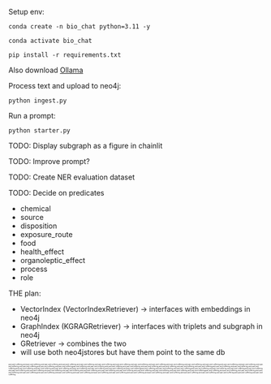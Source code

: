 Setup env:
```console
conda create -n bio_chat python=3.11 -y
```
```console
conda activate bio_chat
```
```console
pip install -r requirements.txt
```
Also download [Ollama](https://ollama.com/download)

Process text and upload to neo4j:
```console
python ingest.py
```
Run a prompt:
```console
python starter.py
```

TODO: Display subgraph as a figure in chainlit

TODO: Improve prompt?

TODO: Create NER evaluation dataset

TODO: Decide on predicates
- chemical
- source
- disposition 
- exposure_route 
- food
- health_effect
- organoleptic_effect 
- process
- role

THE plan:
- VectorIndex (VectorIndexRetriever) -> interfaces with embeddings in neo4j
- GraphIndex (KGRAGRetriever) -> interfaces with triplets and subgraph in neo4j 
- GRetriever -> combines the two
- will use both neo4jstores but have them point to the same db

<sub><sub><sub><sub><sup><sup><sup><sup>pain and suffering and pain and suffering and pain and suffering and pain and suffering and pain and suffering and pain and suffering and pain and suffering and pain and suffering and pain and suffering and pain and suffering and pain and suffering and pain and suffering and pain and suffering and pain and suffering and pain and suffering and pain and suffering and pain and suffering and pain and sufferingpain and suffering and pain and suffering and pain and suffering and pain and suffering and pain and suffering and pain and suffering and pain and suffering and pain and suffering and pain and suffering and pain and suffering and pain and suffering and pain and suffering and pain and suffering and pain and suffering and pain and suffering and pain and suffering and pain and suffering and pain and sufferingpain and suffering and pain and suffering and pain and suffering and pain and suffering and pain and suffering and pain and suffering and pain and suffering and pain and suffering and pain and suffering and pain and suffering and pain and suffering and pain and suffering and pain and suffering and pain and suffering and pain and suffering and pain and suffering and pain and suffering and pain and sufferingpain and suffering and pain and suffering and pain and suffering and pain and suffering and pain and suffering and pain and suffering and pain and suffering and pain and suffering and pain and suffering and pain and suffering and pain and suffering and pain and suffering and pain and suffering and pain and suffering and pain and suffering and pain and suffering and pain and suffering and pain and suffering</sup></sup></sup></sup>